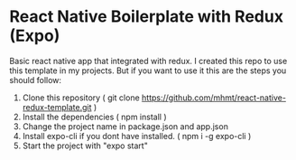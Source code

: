 # React Native Boilerplate with Redux (Expo)
Basic react native app that integrated with redux. I created this repo to use this template in my projects.
But if you want to use it this are the steps you should follow:

1. Clone this repository ( git clone https://github.com/mhmt/react-native-redux-template.git )
2. Install the dependencies ( npm install )
3. Change the project name in package.json and app.json
4. Install expo-cli if you dont have installed. ( npm i -g expo-cli )
5. Start the project with "expo start"

